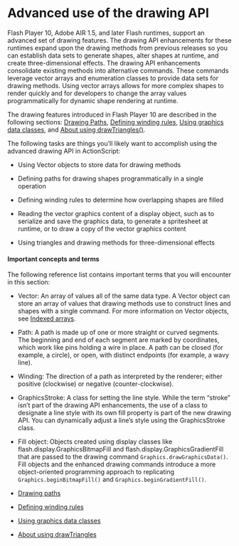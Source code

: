# Advanced use of the drawing API

<div>

Flash Player 10, Adobe AIR 1.5, and later Flash runtimes, support an advanced
set of drawing features. The drawing API enhancements for these runtimes expand
upon the drawing methods from previous releases so you can establish data sets
to generate shapes, alter shapes at runtime, and create three-dimensional
effects. The drawing API enhancements consolidate existing methods into
alternative commands. These commands leverage vector arrays and enumeration
classes to provide data sets for drawing methods. Using vector arrays allows for
more complex shapes to render quickly and for developers to change the array
values programmatically for dynamic shape rendering at runtime.

The drawing features introduced in Flash Player 10 are described in the
following sections: [Drawing Paths](./drawing-paths.md),
[Defining winding rules](./defining-winding-rules.md),
[Using graphics data classes](./using-graphics-data-classes.md), and
[About using drawTriangles()](./about-using-drawtriangles.md).

The following tasks are things you’ll likely want to accomplish using the
advanced drawing API in ActionScript:

- Using Vector objects to store data for drawing methods

- Defining paths for drawing shapes programmatically in a single operation

- Defining winding rules to determine how overlapping shapes are filled

- Reading the vector graphics content of a display object, such as to serialize
  and save the graphics data, to generate a spritesheet at runtime, or to draw a
  copy of the vector graphics content

- Using triangles and drawing methods for three-dimensional effects

<div>

#### Important concepts and terms

The following reference list contains important terms that you will encounter in
this section:

- Vector: An array of values all of the same data type. A Vector object can
  store an array of values that drawing methods use to construct lines and
  shapes with a single command. For more information on Vector objects, see
  [Indexed arrays](../../core-actionscript-classes/working-with-arrays/indexed-arrays.md).

- Path: A path is made up of one or more straight or curved segments. The
  beginning and end of each segment are marked by coordinates, which work like
  pins holding a wire in place. A path can be closed (for example, a circle), or
  open, with distinct endpoints (for example, a wavy line).

- Winding: The direction of a path as interpreted by the renderer; either
  positive (clockwise) or negative (counter-clockwise).

- GraphicsStroke: A class for setting the line style. While the term “stroke”
  isn’t part of the drawing API enhancements, the use of a class to designate a
  line style with its own fill property is part of the new drawing API. You can
  dynamically adjust a line’s style using the GraphicsStroke class.

- Fill object: Objects created using display classes like
  flash.display.GraphicsBitmapFill and flash.display.GraphicsGradientFill that
  are passed to the drawing command `Graphics.drawGraphicsData()`. Fill objects
  and the enhanced drawing commands introduce a more object-oriented programming
  approach to replicating `Graphics.beginBitmapFill()` and
  `Graphics.beginGradientFill()`.

</div>

</div>

- [Drawing paths](./drawing-paths.md)

- [Defining winding rules](./defining-winding-rules.md)

- [Using graphics data classes](./using-graphics-data-classes.md)

- [About using drawTriangles](./about-using-drawtriangles.md)
